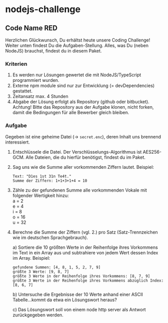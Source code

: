 # nodejs-challenge
## Code Name RED

Herzlichen Glückwunsch, Du erhältst heute unsere Coding Challenge! Weiter unten findest Du die Aufgaben-Stellung.
Alles, was Du (neben NodeJS) brauchst, findest du in diesem Paket.

### Kriterien
1. Es werden nur Lösungen gewertet die mit NodeJS/TypeScript programmiert wurden. 
2. Externe npm module sind nur zur Entwicklung (= devDependencies) gestattet.
3. Zeitansatz max. 4 Stunden
4. Abgabe der Lösung erfolgt als Repository (github oder bitbucket). Achtung! Bitte das Repository aus der Aufgabe klonen, nicht forken, 
damit die Bedingungen für alle Bewerber gleich bleiben.

### Aufgabe

Gegeben ist eine geheime Datei (-> `secret.enc`), deren Inhalt uns brennend interessiert.
1. Entschlüssele die Datei. Der Verschlüsselungs-Algorithmus ist AES256-GCM. Alle Dateien, die du hierfür benötigst, findest du im Paket.
2. Sag uns wie die Summe aller vorkommenden Ziffern lautet.
   Beispiel:
   ```
   Text: "D1es 1st 31n Te4t."
   Summe der Ziffern: 1+1+3+1+4 = 10 
   ```
3. Zähle zu der gefundenen Summe alle vorkommenden Vokale mit folgender Wertigkeit hinzu:  
    a = 2  
    e = 4  
    i = 8  
    o = 16  
    u = 32
4. Berechne die Summe der Ziffern (vgl. 2.) pro Satz (Satz-Trennzeichen wie im deutschen Sprachgebrauch).      
    
    a) Sortiere die 10 größten Werte in der Reihenfolge ihres Vorkommens im Text in ein Array aus und subtrahiere von jedem Wert dessen
     Index im Array.
    Beispiel: 
    ```
    gefundene Summen: [4, 8, 1, 5, 2, 7, 9]
    größte 3 Werte: [9, 8, 7]
    größte 3 Werte in der Reihenfolge ihres Vorkommens: [8, 7, 9]
    größte 3 Werte in der Reihenfolge ihres Vorkommens abzüglich Index: [8, 6, 7]
    ```
    
    b) Untersuche die Ergebnisse der 10 Werte anhand einer ASCII Tabelle...kommt da etwa ein Lösungswort heraus?
    
    c) Das Lösungswort soll von einem node http server als Antwort zurückgegeben werden.
